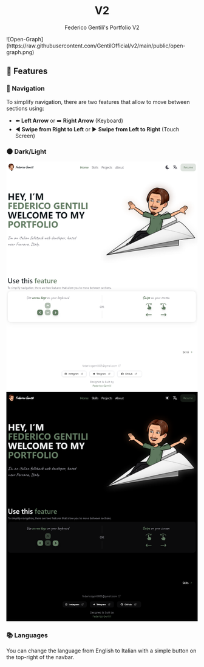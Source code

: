 <h1 align="center">V2</h1>
<p align="center">Federico Gentili's Portfolio V2</p>
![Open-Graph](https://raw.githubusercontent.com/GentilOfficial/v2/main/public/open-graph.png)

## 🔗 Features

### 🧭 Navigation

To simplify navigation, there are two features that allow to move between sections using:
- ⬅️ <b>Left Arrow</b> or ➡️ <b>Right Arrow</b> (Keyboard)
- ◀️ <b>Swipe from Right to Left</b> or ▶️ <b>Swipe from Left to Right</b> (Touch Screen)

### 🌑 Dark/Light
![Light](https://raw.githubusercontent.com/GentilOfficial/v2/main/public/light.png)
![Dark](https://raw.githubusercontent.com/GentilOfficial/v2/main/public/dark.png)

### 📚 Languages

You can change the language from English to Italian with a simple button on the top-right of the navbar.
